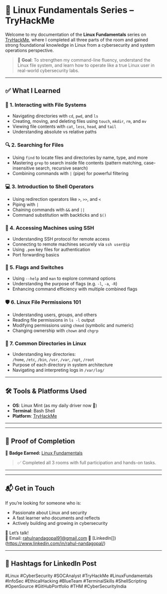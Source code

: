 # 🐧 Linux Fundamentals Series – TryHackMe

Welcome to my documentation of the **Linux Fundamentals** series on [TryHackMe](https://tryhackme.com/), where I completed all three parts of the room and gained strong foundational knowledge in Linux from a cybersecurity and system operations perspective.

> 🔐 **Goal**: To strengthen my command-line fluency, understand the Linux file system, and learn how to operate like a true Linux user in real-world cybersecurity labs.

---

## ✅ What I Learned

### 📁 1. Interacting with File Systems
- Navigating directories with `cd`, `pwd`, and `ls`
- Creating, moving, and deleting files using `touch`, `mkdir`, `rm`, and `mv`
- Viewing file contents with `cat`, `less`, `head`, and `tail`
- Understanding absolute vs relative paths

### 🔍 2. Searching for Files
- Using `find` to locate files and directories by name, type, and more
- Mastering `grep` to search inside file contents (pattern matching, case-insensitive search, recursive search)
- Combining commands with `|` (pipe) for powerful filtering

### 💻 3. Introduction to Shell Operators
- Using redirection operators like `>`, `>>`, and `<`
- Piping with `|`
- Chaining commands with `&&` and `||`
- Command substitution with backticks and `$()`

### 🔐 4. Accessing Machines using SSH
- Understanding SSH protocol for remote access
- Connecting to remote machines securely via `ssh user@ip`
- Using `.pem` key files for authentication
- Port forwarding basics

### 🏁 5. Flags and Switches
- Using `--help` and `man` to explore command options
- Understanding the purpose of flags (e.g. `-l`, `-a`, `-R`)
- Enhancing command efficiency with multiple combined flags

### 🛡️ 6. Linux File Permissions 101
- Understanding users, groups, and others
- Reading file permissions in `ls -l` output
- Modifying permissions using `chmod` (symbolic and numeric)
- Changing ownership with `chown` and `chgrp`

### 📂 7. Common Directories in Linux
- Understanding key directories:  
  `/home`, `/etc`, `/bin`, `/usr`, `/var`, `/opt`, `/root`
- Purpose of each directory in system architecture
- Navigating and interpreting logs in `/var/log/`

---

## 🛠 Tools & Platforms Used

- **OS**: Linux Mint (as my daily driver now 🚀)
- **Terminal**: Bash Shell
- **Platform**: [TryHackMe](https://tryhackme.com/)

---



---

## 📸 Proof of Completion

📛 **Badge Earned:** [Linux Fundamentals](https://tryhackme.com/path/outline/linux)

> ✅ Completed all 3 rooms with full participation and hands-on tasks.

---


---

## 📬 Get in Touch

If you’re looking for someone who is:
- Passionate about Linux and security  
- A fast learner who documents and reflects  
- Actively building and growing in cybersecurity  

📩 Let’s talk!  
📧 Email: rahulnandagopal91@gmail.com
🔗 [LinkedIn[])(https://www.linkedin.com/in/rahul-nandagopal/)


---

## 📌 Hashtags for LinkedIn Post

#Linux #CyberSecurity #SOCAnalyst #TryHackMe #LinuxFundamentals #InfoSec #EthicalHacking #BlueTeam #TerminalSkills #ShellScripting #OpenSource #GitHubPortfolio #THM #CyberSecurityIndia


